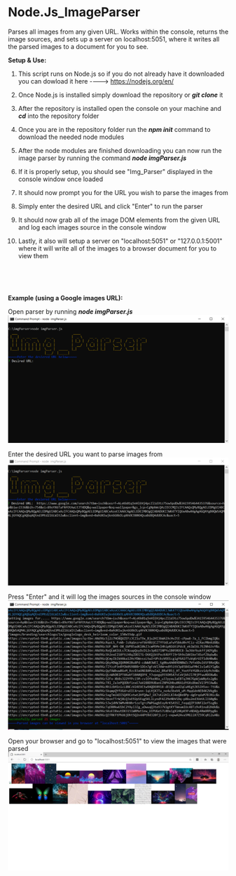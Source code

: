 # Node.Js_ImageParser
Parses all images from any given URL. Works within the console, returns the image sources, and sets up a server on localhost:5051, where it writes all the parsed images to a document for you to see.


<b>Setup & Use:</b>

1. This script runs on Node.js so if you do not already have it downloaded you can dowload it here ----> https://nodejs.org/en/

2. Once Node.js is installed simply download the repository or <b><i>git clone</i></b> it

3. After the repository is installed open the console on your machine and <b><i>cd</i></b> into the repository folder

4. Once you are in the repository folder run the <b><i>npm init</i></b> command to download the needed node modules

5. After the node modules are finished downloading you can now run the image parser by running the command <b><i>node imgParser.js</i></b>

6. If it is properly setup, you should see "Img_Parser" displayed in the console window once loaded

7. It should now prompt you for the URL you wish to parse the images from

8. Simply enter the desired URL and click "Enter" to run the parser

9. It should now grab all of the image DOM elements from the given URL and log each images source in the console window

10. Lastly, it also will setup a server on "localhost:5051" or "127.0.0.1:5001" where it will write all of the images to a browser document for you to view them


<br><br><br>


<b>Example (using a Google images URL):</b>



Open parser by running <b><i>node imgParser.js </i></b>
![Screenshot 1](./images/screenshot1.png)



Enter the desired URL you want to parse images from
![Screenshot 2](./images/screenshot2.png)



Press "Enter" and it will log the images sources in the console window
![Screenshot 3](./images/screenshot3.png)




Open your browser and go to "localhost:5051" to view the images that were parsed
![Screenshot 4](./images/screenshot4.png)
